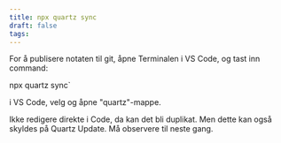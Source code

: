 ```yaml
---
title: npx quartz sync
draft: false
tags:
---
```

For å publisere notaten til git, åpne Terminalen i VS Code, og tast inn command:

npx quartz sync`

i VS Code, velg og åpne "quartz"-mappe. 

Ikke redigere direkte i Code, da kan det bli duplikat. Men dette kan også skyldes på Quartz Update. Må observere til neste gang.




